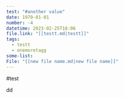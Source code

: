 ```yaml
---
test: "#another value"
date: 1970-01-01
number: -4
datetime: 2023-02-25T18:06
file.link: "[[testt.md|testt]]"
tags:
  - testt
  - onemoretagg
some-list: 
File: "[[new file name.md|new file name]]"
---
```

#test


dd
